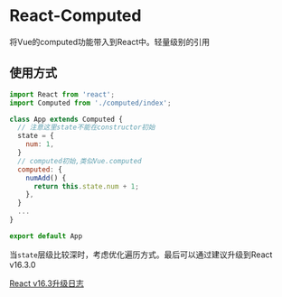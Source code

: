 # React-Computed
将Vue的computed功能带入到React中。轻量级别的引用

## 使用方式

```javascript
import React from 'react';
import Computed from './computed/index';

class App extends Computed {
  // 注意这里state不能在constructor初始
  state = {
    num: 1,
  }
  // computed初始,类似Vue.computed
  computed: {
    numAdd() {
      return this.state.num + 1;
    },
  }
  ...
}

export default App
```
当`state`层级比较深时，考虑优化遍历方式。最后可以通过建议升级到React v16.3.0

[React v16.3升级日志](https://doc.react-china.org/blog/2018/03/29/react-v-16-3.html#component-lifecycle-changes)
